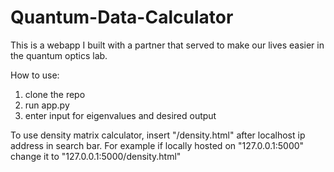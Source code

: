 # Quantum-Data-Calculator

This is a webapp I built with a partner that served to make our lives easier in the quantum optics lab.

How to use:
1. clone the repo
2. run app.py
3. enter input for eigenvalues and desired output

To use density matrix calculator, insert "/density.html" after localhost ip address in search bar. 
For example if locally hosted on "127.0.0.1:5000" change it to "127.0.0.1:5000/density.html"
